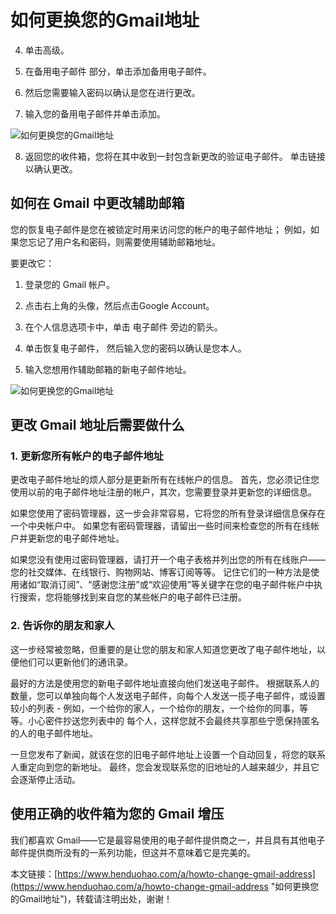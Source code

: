 # 如何更换您的Gmail地址
4. 单击高级。

5. 在备用电子邮件 部分，单击添加备用电子邮件。

6. 然后您需要输入密码以确认是您在进行更改。

7. 输入您的备用电子邮件并单击添加。

![如何更换您的Gmail地址](https://p3-juejin.byteimg.com/tos-cn-i-k3u1fbpfcp/ce32e38d19534ed89aa52c9ab2e6c078~tplv-k3u1fbpfcp-zoom-1.image)

8. 返回您的收件箱，您将在其中收到一封包含新更改的验证电子邮件。 单击链接以确认更改。

## 如何在 Gmail 中更改辅助邮箱

您的恢复电子邮件是您在被锁定时用来访问您的帐户的电子邮件地址； 例如，如果您忘记了用户名和密码，则需要使用辅助邮箱地址。

要更改它：

1. 登录您的 Gmail 帐户。

2. 点击右上角的头像，然后点击Google Account。

3. 在个人信息选项卡中，单击 电子邮件 旁边的箭头。

4. 单击恢复电子邮件， 然后输入您的密码以确认是您本人。

5. 输入您想用作辅助邮箱的新电子邮件地址。

![如何更换您的Gmail地址](https://p3-juejin.byteimg.com/tos-cn-i-k3u1fbpfcp/ac152eed1b1842d29bbd9b8b9d4a2074~tplv-k3u1fbpfcp-zoom-1.image)

## 更改 Gmail 地址后需要做什么

### 1. 更新您所有帐户的电子邮件地址

更改电子邮件地址的烦人部分是更新所有在线帐户的信息。 首先，您必须记住您使用以前的电子邮件地址注册的帐户，其次，您需要登录并更新您的详细信息。

如果您使用了密码管理器，这一步会非常容易，它将您的所有登录详细信息保存在一个中央帐户中。 如果您有密码管理器，请留出一些时间来检查您的所有在线帐户并更新您的电子邮件地址。

如果您没有使用过密码管理器，请打开一个电子表格并列出您的所有在线账户——您的社交媒体、在线银行、购物网站、博客订阅等等。 记住它们的一种方法是使用诸如“取消订阅”、“感谢您注册”或“欢迎使用”等关键字在您的电子邮件帐户中执行搜索，您将能够找到来自您的某些帐户的电子邮件已注册。

### 2. 告诉你的朋友和家人

这一步经常被忽略，但重要的是让您的朋友和家人知道您更改了电子邮件地址，以便他们可以更新他们的通讯录。

最好的方法是使用您的新电子邮件地址直接向他们发送电子邮件。 根据联系人的数量，您可以单独向每个人发送电子邮件，向每个人发送一揽子电子邮件，或设置较小的列表 - 例如，一个给你的家人，一个给你的朋友，一个给你的同事，等等。小心密件抄送您列表中的 每个人，这样您就不会最终共享那些宁愿保持匿名的人的电子邮件地址。

一旦您发布了新闻，就该在您的旧电子邮件地址上设置一个自动回复，将您的联系人重定向到您的新地址。 最终，您会发现联系您的旧地址的人越来越少，并且它会逐渐停止活动。

## 使用正确的收件箱为您的 Gmail 增压

我们都喜欢 Gmail——它是最容易使用的电子邮件提供商之一，并且具有其他电子邮件提供商所没有的一系列功能，但这并不意味着它是完美的。 

本文链接：[https://www.henduohao.com/a/howto-change-gmail-address](https://www.henduohao.com/a/howto-change-gmail-address "如何更换您的Gmail地址")，转载请注明出处，谢谢！
